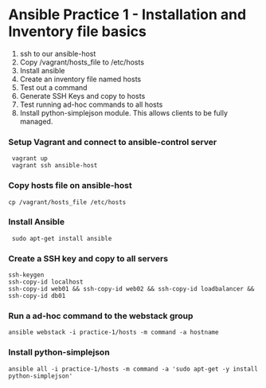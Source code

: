 # Ansible Practice 1 - Installation and Inventory file basics

1. ssh to our ansible-host
2. Copy /vagrant/hosts_file to /etc/hosts 
3. Install ansible
4. Create an inventory file named hosts
5. Test out a command
6. Generate SSH Keys and copy to hosts
7. Test running ad-hoc commands to all hosts
8. Install python-simplejson module. This allows clients to be fully managed.

### Setup Vagrant and connect to ansible-control server
``` shell
 vagrant up
 vagrant ssh ansible-host
```

### Copy hosts file on ansible-host
``` shell
cp /vagrant/hosts_file /etc/hosts 
```

### Install Ansible
``` shell
 sudo apt-get install ansible
```

### Create a SSH key and copy to all servers
``` shell
ssh-keygen
ssh-copy-id localhost
ssh-copy-id web01 && ssh-copy-id web02 && ssh-copy-id loadbalancer && ssh-copy-id db01
```

### Run a ad-hoc command to the webstack group
``` shell
ansible webstack -i practice-1/hosts -m command -a hostname
```

### Install python-simplejson
``` shell
ansible all -i practice-1/hosts -m command -a 'sudo apt-get -y install python-simplejson'
```

